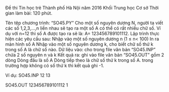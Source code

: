 Đề thi Tin học trẻ Thành phố Hà Nội năm 2016
Khối Trung học Cơ sở
Thời gian làm bài: 120 phút.


Tên tệp chương trình: “SO45.PY”
Cho một số nguyên dương N, người ta viết các số 1,2,3,…,n liền nhau sẽ tạo ra một số A có thể có rất nhiều chữ số. 
Ví dụ với n=12 thì số A được tạo ra sẽ là: 
A= 123456789101112.
Lập trình thực hiện các yêu cầu sau:
Nhập vào một số nguyên dương n (1 ≤ n< 100)
In ra màn hình số A
Nhập vào một số nguyên dương k, cho biết chữ số thứ k trong số A là chữ số nào.
Dữ liệu vào: cho trong file văn bản “SO45.INP” chứa 2 số nguyên n và k
Kết quả ra: ghi vào file văn bản “SO45.OUT” gồm 2 dòng
Dòng đầu là số A
Dòng tiếp theo là chữ số thứ k trong số A. trong trường hợp không có số thứ k thì kết quả ghi -1.

Ví dụ:
SO45.INP
12 13

SO45.OUT
123456789101112
1

